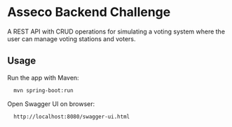 # Asseco Backend Challenge

A REST API with CRUD operations for simulating a voting system where the user can manage voting stations and voters.
## Usage
Run the app with Maven:
```bash
  mvn spring-boot:run
```
    

Open Swagger UI on browser:
```bash
  http://localhost:8080/swagger-ui.html
```
